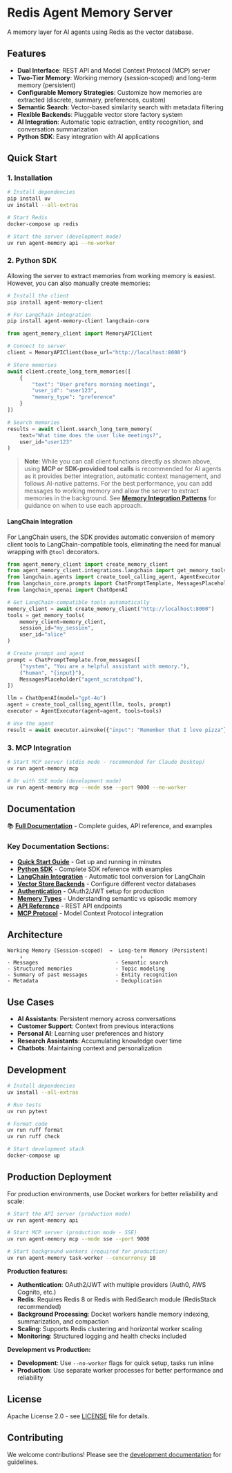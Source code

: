 # Redis Agent Memory Server

A memory layer for AI agents using Redis as the vector database.

## Features

- **Dual Interface**: REST API and Model Context Protocol (MCP) server
- **Two-Tier Memory**: Working memory (session-scoped) and long-term memory (persistent)
- **Configurable Memory Strategies**: Customize how memories are extracted (discrete, summary, preferences, custom)
- **Semantic Search**: Vector-based similarity search with metadata filtering
- **Flexible Backends**: Pluggable vector store factory system
- **AI Integration**: Automatic topic extraction, entity recognition, and conversation summarization
- **Python SDK**: Easy integration with AI applications

## Quick Start

### 1. Installation

```bash
# Install dependencies
pip install uv
uv install --all-extras

# Start Redis
docker-compose up redis

# Start the server (development mode)
uv run agent-memory api --no-worker
```

### 2. Python SDK

Allowing the server to extract memories from working memory is easiest. However, you can also manually create memories:

```bash
# Install the client
pip install agent-memory-client

# For LangChain integration
pip install agent-memory-client langchain-core
```

```python
from agent_memory_client import MemoryAPIClient

# Connect to server
client = MemoryAPIClient(base_url="http://localhost:8000")

# Store memories
await client.create_long_term_memories([
    {
        "text": "User prefers morning meetings",
        "user_id": "user123",
        "memory_type": "preference"
    }
])

# Search memories
results = await client.search_long_term_memory(
    text="What time does the user like meetings?",
    user_id="user123"
)
```

> **Note**: While you can call client functions directly as shown above, using **MCP or SDK-provided tool calls** is recommended for AI agents as it provides better integration, automatic context management, and follows AI-native patterns. For the best performance, you can add messages to working memory and allow the server to extract memories in the background. See **[Memory Integration Patterns](https://redis.github.io/agent-memory-server/memory-integration-patterns/)** for guidance on when to use each approach.


#### LangChain Integration

For LangChain users, the SDK provides automatic conversion of memory client tools to LangChain-compatible tools, eliminating the need for manual wrapping with `@tool` decorators.

```python
from agent_memory_client import create_memory_client
from agent_memory_client.integrations.langchain import get_memory_tools
from langchain.agents import create_tool_calling_agent, AgentExecutor
from langchain_core.prompts import ChatPromptTemplate, MessagesPlaceholder
from langchain_openai import ChatOpenAI

# Get LangChain-compatible tools automatically
memory_client = await create_memory_client("http://localhost:8000")
tools = get_memory_tools(
    memory_client=memory_client,
    session_id="my_session",
    user_id="alice"
)

# Create prompt and agent
prompt = ChatPromptTemplate.from_messages([
    ("system", "You are a helpful assistant with memory."),
    ("human", "{input}"),
    MessagesPlaceholder("agent_scratchpad"),
])

llm = ChatOpenAI(model="gpt-4o")
agent = create_tool_calling_agent(llm, tools, prompt)
executor = AgentExecutor(agent=agent, tools=tools)

# Use the agent
result = await executor.ainvoke({"input": "Remember that I love pizza"})
```

### 3. MCP Integration

```bash
# Start MCP server (stdio mode - recommended for Claude Desktop)
uv run agent-memory mcp

# Or with SSE mode (development mode)
uv run agent-memory mcp --mode sse --port 9000 --no-worker
```

## Documentation

📚 **[Full Documentation](https://redis.github.io/agent-memory-server/)** - Complete guides, API reference, and examples

### Key Documentation Sections:

- **[Quick Start Guide](https://redis.github.io/agent-memory-server/quick-start/)** - Get up and running in minutes
- **[Python SDK](https://redis.github.io/agent-memory-server/python-sdk/)** - Complete SDK reference with examples
- **[LangChain Integration](https://redis.github.io/agent-memory-server/langchain-integration/)** - Automatic tool conversion for LangChain
- **[Vector Store Backends](https://redis.github.io/agent-memory-server/vector-store-backends/)** - Configure different vector databases
- **[Authentication](https://redis.github.io/agent-memory-server/authentication/)** - OAuth2/JWT setup for production
- **[Memory Types](https://redis.github.io/agent-memory-server/memory-types/)** - Understanding semantic vs episodic memory
- **[API Reference](https://redis.github.io/agent-memory-server/api/)** - REST API endpoints
- **[MCP Protocol](https://redis.github.io/agent-memory-server/mcp/)** - Model Context Protocol integration

## Architecture

```
Working Memory (Session-scoped)  →  Long-term Memory (Persistent)
    ↓                                      ↓
- Messages                         - Semantic search
- Structured memories              - Topic modeling
- Summary of past messages         - Entity recognition
- Metadata                         - Deduplication
```

## Use Cases

- **AI Assistants**: Persistent memory across conversations
- **Customer Support**: Context from previous interactions
- **Personal AI**: Learning user preferences and history
- **Research Assistants**: Accumulating knowledge over time
- **Chatbots**: Maintaining context and personalization

## Development

```bash
# Install dependencies
uv install --all-extras

# Run tests
uv run pytest

# Format code
uv run ruff format
uv run ruff check

# Start development stack
docker-compose up
```

## Production Deployment

For production environments, use Docket workers for better reliability and scale:

```bash
# Start the API server (production mode)
uv run agent-memory api

# Start MCP server (production mode - SSE)
uv run agent-memory mcp --mode sse --port 9000

# Start background workers (required for production)
uv run agent-memory task-worker --concurrency 10
```

**Production features:**
- **Authentication**: OAuth2/JWT with multiple providers (Auth0, AWS Cognito, etc.)
- **Redis**: Requires Redis 8 or Redis with RediSearch module (RedisStack recommended)
- **Background Processing**: Docket workers handle memory indexing, summarization, and compaction
- **Scaling**: Supports Redis clustering and horizontal worker scaling
- **Monitoring**: Structured logging and health checks included

**Development vs Production:**
- **Development**: Use `--no-worker` flags for quick setup, tasks run inline
- **Production**: Use separate worker processes for better performance and reliability

## License

Apache License 2.0 - see [LICENSE](LICENSE) file for details.

## Contributing

We welcome contributions! Please see the [development documentation](docs/development.md) for guidelines.

